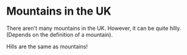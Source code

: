 Mountains in the UK
===================

There aren't many mountains in the UK. However, it can be quite hilly.
(Depends on the definition of a mountain).

Hills are the same as mountains!
